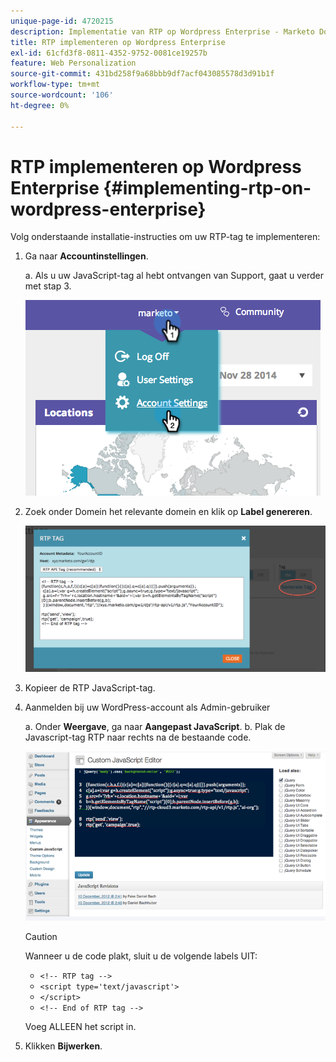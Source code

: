 ```yaml
---
unique-page-id: 4720215
description: Implementatie van RTP op Wordpress Enterprise - Marketo Docs - Productdocumentatie
title: RTP implementeren op Wordpress Enterprise
exl-id: 61cfd3f8-0811-4352-9752-0081ce19257b
feature: Web Personalization
source-git-commit: 431bd258f9a68bbb9df7acf043085578d3d91b1f
workflow-type: tm+mt
source-wordcount: '106'
ht-degree: 0%

---
```


# RTP implementeren op Wordpress Enterprise {#implementing-rtp-on-wordpress-enterprise}

Volg onderstaande installatie-instructies om uw RTP-tag te implementeren:

1. Ga naar **Accountinstellingen**.

   a. Als u uw JavaScript-tag al hebt ontvangen van Support, gaat u verder met stap 3.

   ![](assets/image2014-11-30-15-3a19-3a21-3.png)

1. Zoek onder Domein het relevante domein en klik op **Label genereren**.

   ![](assets/image2014-11-30-15-3a20-3a17-3.png)

1. Kopieer de RTP JavaScript-tag.

1. Aanmelden bij uw WordPress-account als Admin-gebruiker

   a. Onder **Weergave**, ga naar **Aangepast JavaScript**.
b. Plak de Javascript-tag RTP naar rechts na de bestaande code.

   ![](assets/image2014-12-3-17-3a51-3a46.png)

   >[!CAUTION]
   >
   >Wanneer u de code plakt, sluit u de volgende labels UIT:
   >
   >* `<!-- RTP tag -->`
   >* `<script type='text/javascript'>`
   >* `</script>`
   >* `<!-- End of RTP tag -->`
   >
   >Voeg ALLEEN het script in.

1. Klikken **Bijwerken**.
